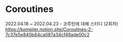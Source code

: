 # Coroutines
2022.04.18 ~ 2022.04.23 - 코루틴에 대해 스터디 (2회차)
https://kompiler.notion.site/Coroutines-2-7c37e5e840b64ca087a34cf49ade00c2
